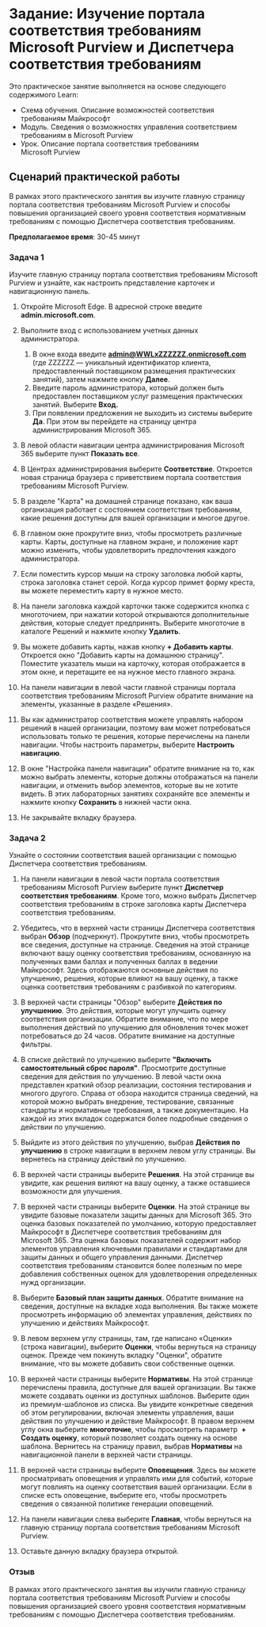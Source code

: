 <!---
---
Практическое занятие. Заголовок: "Изучение портала соответствия требованиям Microsoft Purview и Диспетчера соответствия требованиям" Схема обучения/Модуль/Урок: "Схема обучения. Описание возможностей соответствия требованиям Майкрософт; Модуль 2. Сведения о возможностях управления соответствием требованиям в Microsoft Purview; Урок 2. Описание портала соответствия требованиям Microsoft Purview"
---
--->

# Задание: Изучение портала соответствия требованиям Microsoft Purview и Диспетчера соответствия требованиям

Это практическое занятие выполняется на основе следующего содержимого Learn:

- Схема обучения. Описание возможностей соответствия требованиям Майкрософт
- Модуль. Сведения о возможностях управления соответствием требованиям в Microsoft Purview
- Урок. Описание портала соответствия требованиям Microsoft Purview

## Сценарий практической работы

В рамках этого практического занятия вы изучите главную страницу портала соответствия требованиям Microsoft Purview и способы повышения организацией своего уровня соответствия нормативным требованиям с помощью Диспетчера соответствия требованиям.

**Предполагаемое время**: 30-45 минут

### Задача 1

Изучите главную страницу портала соответствия требованиям Microsoft Purview и узнайте, как настроить представление карточек и навигационную панель.

1. Откройте Microsoft Edge. В адресной строке введите **admin.microsoft.com**.
1. Выполните вход с использованием учетных данных администратора.
    1. В окне входа введите **admin@WWLxZZZZZZ.onmicrosoft.com** (где ZZZZZZ — уникальный идентификатор клиента, предоставленный поставщиком размещения практических занятий), затем нажмите кнопку **Далее**.
    1. Введите пароль администратора, который должен быть предоставлен поставщиком услуг размещения практических занятий. Выберите **Вход.**
    1. При появлении предложения не выходить из системы выберите **Да**. При этом вы перейдете на страницу центра администрирования Microsoft 365.

1. В левой области навигации центра администрирования Microsoft 365 выберите пункт **Показать все**.

1. В Центрах администрирования выберите **Соответствие**.  Откроется новая страница браузера с приветствием портала соответствия требованиям Microsoft Purview.  

1. В разделе "Карта" на домашней странице показано, как ваша организация работает с состоянием соответствия требованиям, какие решения доступны для вашей организации и многое другое.

1. В главном окне прокрутите вниз, чтобы просмотреть различные карты. Карты, доступные на главном экране, и положение карт можно изменить, чтобы удовлетворить предпочтения каждого администратора.  

1. Если поместить курсор мыши на строку заголовка любой карты, строка заголовка станет серой.  Когда курсор примет форму креста, вы можете переместить карту в нужное место.

1. На панели заголовка каждой карточки также содержится кнопка с многоточием, при нажатии которой открываются дополнительные действия, которые следует предпринять.  Выберите многоточие в каталоге Решений и нажмите кнопку **Удалить**.

1. Вы можете добавить карты, нажав кнопку **+ Добавить карты**.  Откроется окно "Добавить карты на домашнюю страницу".  Поместите указатель мыши на карточку, которая отображается в этом окне, и перетащите ее на нужное место главного экрана.

1. На панели навигации в левой части главной страницы портала соответствия требованиям Microsoft Purview обратите внимание на элементы, указанные в разделе «Решения».  

1. Вы как администратор соответствия можете управлять набором решений в нашей организации, поэтому вам может потребоваться использовать только те решения, которые перечислены на панели навигации. Чтобы настроить параметры, выберите **Настроить навигацию**.  

1. В окне "Настройка панели навигации" обратите внимание на то, как можно выбрать элементы, которые должны отображаться на панели навигации, и отменить выбор элементов, которые вы не хотите видеть. В этих лабораторных занятиях сохраняйте все элементы и нажмите кнопку **Сохранить** в нижней части окна.  

1. Не закрывайте вкладку браузера.

### Задача 2

Узнайте о состоянии соответствия вашей организации с помощью Диспетчера соответствия требованиям.

1. На панели навигации в левой части портала соответствия требованиям Microsoft Purview выберите пункт **Диспетчер соответствия требованиям**.  Кроме того, можно выбрать Диспетчер соответствия требованиям в строке заголовка карты Диспетчера соответствия требованиям.

1. Убедитесь, что в верхней части страницы Диспетчера соответствия выбран **Обзор** (подчеркнут). Прокрутите вниз, чтобы просмотреть все сведения, доступные на странице.  Сведения на этой странице включают вашу оценку соответствия требованиям, основанную на полученных вами баллах и полученных баллах в ведении Майкрософт.   Здесь отображаются основные действия по улучшению, решения, которые влияют на вашу оценку, а также оценка соответствия требованиям с разбивкой по категориям.

1. В верхней части страницы "Обзор" выберите **Действия по улучшению**.  Это действия, которые могут улучшить оценку соответствия организации. Обратите внимание, что по мере выполнения действий по улучшению для обновления точек может потребоваться до 24 часов.  Обратите внимание на доступные фильтры.

1. В списке действий по улучшению выберите **"Включить самостоятельный сброс пароля"**.  Просмотрите доступные сведения для действия по улучшению.  В левой части окна представлен краткий обзор реализации, состояния тестирования и многого другого. Справа от обзора находится страница сведений, на которой можно выбрать внедрение, тестирование, связанные стандарты и нормативные требования, а также документацию. На каждой из этих вкладок содержатся более подробные сведения о действии по улучшению.

1. Выйдите из этого действия по улучшению, выбрав **Действия по улучшению** в строке навигации в верхнем левом углу страницы.  Вы вернетесь на страницу действий по улучшению.

1. В верхней части страницы выберите **Решения**. На этой странице вы увидите, как решения виляют на вашу оценку, а также оставшиеся возможности для улучшения.

1. В верхней части страницы выберите **Оценки**. На этой странице вы увидите базовые показатели защиты данных для Microsoft 365.  Это оценка базовых показателей по умолчанию, которую предоставляет Майкрософт в Диспетчере соответствия требованиям для Microsoft 365.  Эта оценка базовых показателей содержит набор элементов управления ключевыми правилами и стандартами для защиты данных и общего управления данными. Диспетчер соответствия требованиям становится более полезным по мере добавления собственных оценок для удовлетворения определенных нужд организации.

1. Выберите **Базовый план защиты данных**.  Обратите внимание на сведения, доступные на вкладке хода выполнения. Вы также можете просмотреть информацию об элементах управления, действиях по улучшению и действиях Майкрософт.  

1. В левом верхнем углу страницы, там, где написано «Оценки» (строка навигации), выберите **Оценки**, чтобы вернуться на страницу оценок.  Прежде чем покинуть вкладку "Оценки", обратите внимание, что вы можете добавить свои собственные оценки.

1. В верхней части страницы выберите **Нормативы**.  На этой странице перечислены правила, доступные для вашей организации. Вы также можете создавать оценки из доступных шаблонов.  Выберите один из премиум-шаблонов из списка.  Вы увидите конкретные сведения об этом регулировании, включая элементы управления, ваши действия по улучшению и действие Майкрософт.  В правом верхнем углу окна выберите **многоточие**, чтобы просмотреть параметр  **+ Создать оценку**, который позволяет создать оценку на основе шаблона.  Вернитесь на страницу правил, выбрав **Нормативы** на навигационной панели в верхней части страницы.

1. В верхней части страницы выберите **Оповещения**.   Здесь вы можете просматривать оповещения и управлять ими для событий, которые могут повлиять на оценку соответствия вашей организации.  Если в списке есть оповещение, выберите его, чтобы просмотреть сведения о связанной политике генерации оповещений.

1. На панели навигации слева выберите **Главная**, чтобы вернуться на главную страницу портала соответствия требованиям Microsoft Purview.

1. Оставьте данную вкладку браузера открытой.

### Отзыв

В рамках этого практического занятия вы изучили главную страницу портала соответствия требованиям Microsoft Purview и способы повышения организацией своего уровня соответствия нормативным требованиям с помощью Диспетчера соответствия требованиям.

